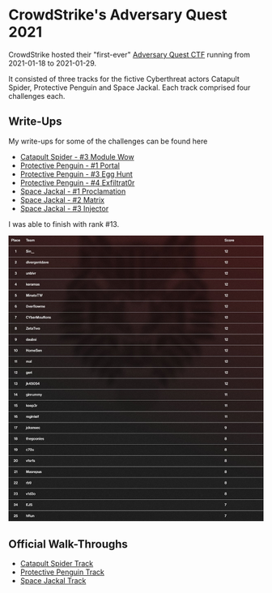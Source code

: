 # CrowdStrike's Adversary Quest 2021

CrowdStrike hosted their "first-ever" [Adversary Quest CTF](https://www.crowdstrike.com/blog/join-crowdstrike-intelligence-adversary-quest/) running from 2021-01-18 to 2021-01-29.

It consisted of three tracks for the fictive Cyberthreat actors Catapult Spider, Protective Penguin and Space Jackal. Each track comprised four challenges each.

## Write-Ups

My write-ups for some of the challenges can be found here

- [Catapult Spider - #3 Module Wow](./Catapult%20Spider/Module%20Wow)
- [Protective Penguin - #1 Portal](./Protective%20Penguin/Portal)
- [Protective Penguin - #3 Egg Hunt](./Protective%20Penguin/Egg%20Hunt)
- [Protective Penguin - #4 Exfiltrat0r](./Protective%20Penguin/Exfiltrat0r)
- [Space Jackal - #1 Proclamation](./Space%20Jackal/Proclamation)
- [Space Jackal - #2 Matrix](./Space%20Jackal/Matrix)
- [Space Jackal - #3 Injector](./Space%20Jackal/Injector)

I was able to finish with rank #13.

![top25](./top50.jpg)

## Official Walk-Throughs

- [Catapult Spider Track](https://www.crowdstrike.com/blog/adversary-quest-walkthrough-four-catapult-spider-ecrime-challenges/)
- [Protective Penguin Track](https://www.crowdstrike.com/blog/adversary-quest-walkthrough-four-protective-penguin-targeted-intrusion-challenges/)
- [Space Jackal Track](https://www.crowdstrike.com/blog/adversary-quest-walkthrough-four-space-jackal-hacktivist-challenges/)
